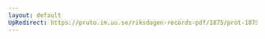 ```yaml
---
layout: default
UpRedirect: https://pruto.im.uu.se/riksdagen-records-pdf/1875/prot-1875--ak--030/prot-1875--ak--030_039.pdf
---
```

